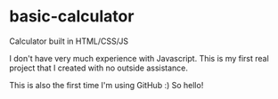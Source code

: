 # basic-calculator
Calculator built in HTML/CSS/JS

I don't have very much experience with Javascript. This is my first real project that I created with no outside assistance.

This is also the first time I'm using GitHub :) So hello!
